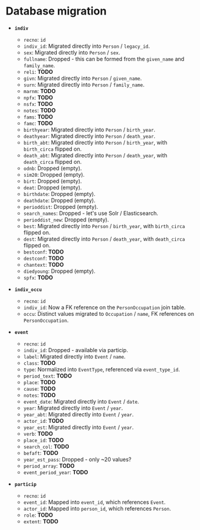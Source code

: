 # Database migration

- **`indiv`**

  - `recno`: `id`
  - `indiv_id`: Migrated directly into `Person` / `legacy_id`.
  - `sex`: Migrated directly into `Person` / `sex`.
  - `fullname`: Dropped - this can be formed from the `given_name` and `family_name`.
  - `reli`: **TODO**
  - `givn`: Migrated directly into `Person` / `given_name`.
  - `surn`: Migrated directly into `Person` / `family_name`.
  - `marnm`: **TODO**
  - `npfx`: **TODO**
  - `nsfx`: **TODO**
  - `notes`: **TODO**
  - `fams`: **TODO**
  - `famc`: **TODO**
  - `birthyear`: Migrated directly into `Person` / `birth_year`.
  - `deathyear`: Migrated directly into `Person` / `death_year`.
  - `birth_abt`: Migrated directly into `Person` / `birth_year`, with `birth_circa` flipped on.
  - `death_abt`: Migrated directly into `Person` / `death_year`, with `death_circa` flipped on.
  - `odnb`: Dropped (empty).
  - `sim20`: Dropped (empty).
  - `birt`: Dropped (empty).
  - `deat`: Dropped (empty).
  - `birthdate`: Dropped (empty).
  - `deathdate`: Dropped (empty).
  - `perioddist`: Dropped (empty).
  - `search_names`: Dropped - let's use Solr / Elasticsearch.
  - `perioddist_new`: Dropped (empty).
  - `best`: Migrated directly into `Person` / `birth_year`, with `birth_circa` flipped on.
  - `dest`: Migrated directly into `Person` / `death_year`, with `death_circa` flipped on.
  - `bestconf`: **TODO**
  - `destconf`: **TODO**
  - `chantext`: **TODO**
  - `diedyoung`: Dropped (empty).
  - `spfx`: **TODO**

- **`indiv_occu`**
  - `recno`: `id`
  - `indiv_id`: Now a FK reference on the `PersonOccupation` join table.
  - `occu`: Distinct values migrated to `Occupation` / `name`, FK references on `PersonOccupation`.

- **`event`**
  - `recno`: `id`
  - `indiv_id`: Dropped - available via particip.
  - `label`: Migrated directly into `Event` / `name`.
  - `class`: **TODO**
  - `type`: Normalized into `EventType`, referenced via `event_type_id`.
  - `period_text`: **TODO**
  - `place`: **TODO**
  - `cause`: **TODO**
  - `notes`: **TODO**
  - `event_date`: Migrated directly into `Event` / `date`.
  - `year`: Migrated directly into `Event` / `year`.
  - `year_abt`: Migrated directly into `Event` / `year`.
  - `actor_id`: **TODO**
  - `year_est`: Migrated directly into `Event` / `year`.
  - `verb`: **TODO**
  - `place_id`: **TODO**
  - `search_col`: **TODO**
  - `befaft`: **TODO**
  - `year_est_pass`: Dropped - only ~20 values?
  - `period_array`: **TODO**
  - `event_period_year`: **TODO**

- **`particip`**
  - `recno`: `id`
  - `event_id`: Mapped into `event_id`, which references `Event`.
  - `actor_id`: Mapped into `person_id`, which references `Person`.
  - `role`: **TODO**
  - `extent`: **TODO**
